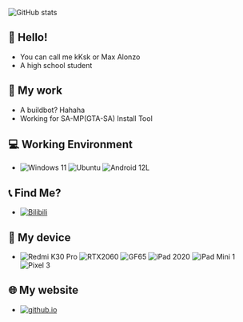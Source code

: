 ![GitHub stats](https://github-readme-stats.vercel.app/api?username=Zj031210&theme=solarized-light&show_icons=true)

## 👋 Hello!
- You can call me kKsk or Max Alonzo
- A high school student

## 📁 My work
- A buildbot? Hahaha
- Working for SA-MP(GTA-SA) Install Tool

## 💻 Working Environment
- ![Windows 11](https://img.shields.io/badge/Windows-11-blue?style=for-the-badge&logo=windows&logoColor=white) ![Ubuntu](https://img.shields.io/badge/Ubuntu-22.04-orange?style=for-the-badge&logo=ubuntu&logoColor=white) ![Android 12L](https://img.shields.io/badge/Android-12L-green?style=for-the-badge&logo=android&logoColor=white)

## 📞 Find Me?
- [![Bilibili](https://img.shields.io/badge/Bilibili-Genki__kKsk-ffb8c6?style=for-the-badge&logo=bilibili&logoColor=ffb8c6)](https://space.bilibili.com/126108468)

## 📱 My device
- ![Redmi K30 Pro](https://img.shields.io/badge/Xiaomi-Redmi%20K30%20Pro-orange?style=for-the-badge&logo=xiaomi&logoColor=orange) ![RTX2060](https://img.shields.io/badge/NVIDIA-RTX2060-green?style=for-the-badge&logo=nvidia&logoColor=brightgreen) ![GF65](https://img.shields.io/badge/MSI-GF65-red?style=for-the-badge&logo=msi&logoColor=red) ![iPad 2020](https://img.shields.io/badge/Apple-iPad%202020-lightgrey?style=for-the-badge&logo=apple&logoColor=lightgrey) ![iPad Mini 1](https://img.shields.io/badge/Apple-iPad%20Mini%201-lightgrey?style=for-the-badge&logo=apple&logoColor=lightgrey) ![Pixel 3](https://img.shields.io/badge/Google-Pixel%203-blue?style=for-the-badge&logo=google&logoColor=blue) 

## 🌐 My website
- [![github.io](https://img.shields.io/badge/kKsk's-Blog-fdf6e3?style=for-the-badge&logo=blogger&logoColor=fdf6e3)](https://zj031210.github.io/)
